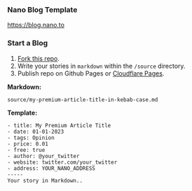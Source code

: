 ### Nano Blog Template

https://blog.nano.to

### Start a Blog

1. [Fork this repo](https://github.com/fwd/nano-blog/fork). 
2. Write your stories in ```markdown``` within the ```/source``` directory.
3. Publish repo on Github Pages or [Cloudflare Pages](https://developers.cloudflare.com/pages/).

**Markdown:**

```
source/my-premium-article-title-in-kebab-case.md
```

**Template:**

```
- title: My Premium Article Title
- date: 01-01-2023
- tags: Opinion
- price: 0.01
- free: true
- author: @your_twitter
- website: twitter.com/your_twitter
- address: YOUR_NANO_ADDRESS
-----
Your story in Markdown..
```
